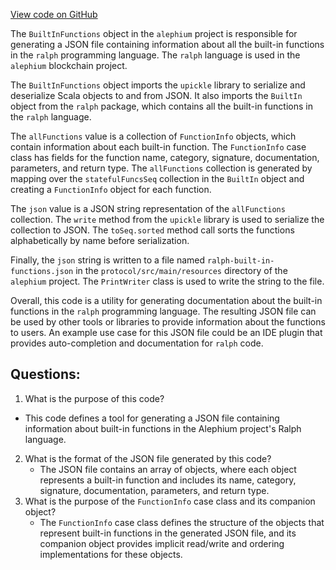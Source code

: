 [View code on GitHub](https://github.com/alephium/alephium/blob/master/tools/src/main/scala/org/alephium/tools/BuiltInFunctions.scala)

The `BuiltInFunctions` object in the `alephium` project is responsible for generating a JSON file containing information about all the built-in functions in the `ralph` programming language. The `ralph` language is used in the `alephium` blockchain project. 

The `BuiltInFunctions` object imports the `upickle` library to serialize and deserialize Scala objects to and from JSON. It also imports the `BuiltIn` object from the `ralph` package, which contains all the built-in functions in the `ralph` language. 

The `allFunctions` value is a collection of `FunctionInfo` objects, which contain information about each built-in function. The `FunctionInfo` case class has fields for the function name, category, signature, documentation, parameters, and return type. The `allFunctions` collection is generated by mapping over the `statefulFuncsSeq` collection in the `BuiltIn` object and creating a `FunctionInfo` object for each function.

The `json` value is a JSON string representation of the `allFunctions` collection. The `write` method from the `upickle` library is used to serialize the collection to JSON. The `toSeq.sorted` method call sorts the functions alphabetically by name before serialization.

Finally, the `json` string is written to a file named `ralph-built-in-functions.json` in the `protocol/src/main/resources` directory of the `alephium` project. The `PrintWriter` class is used to write the string to the file.

Overall, this code is a utility for generating documentation about the built-in functions in the `ralph` programming language. The resulting JSON file can be used by other tools or libraries to provide information about the functions to users. An example use case for this JSON file could be an IDE plugin that provides auto-completion and documentation for `ralph` code.
## Questions: 
 1. What is the purpose of this code?
   - This code defines a tool for generating a JSON file containing information about built-in functions in the Alephium project's Ralph language.
2. What is the format of the JSON file generated by this code?
   - The JSON file contains an array of objects, where each object represents a built-in function and includes its name, category, signature, documentation, parameters, and return type.
3. What is the purpose of the `FunctionInfo` case class and its companion object?
   - The `FunctionInfo` case class defines the structure of the objects that represent built-in functions in the generated JSON file, and its companion object provides implicit read/write and ordering implementations for these objects.